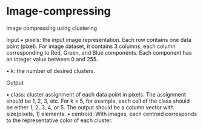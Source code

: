 # Image-compressing
Image compressing using clustering

Input
• pixels: the input image representation. Each row contains one data point (pixel). For image dataset, it
contains 3 columns, each column corresponding to Red, Green, and Blue components. Each component
has an integer value between 0 and 255. 

• k: the number of desired clusters.

Output

• class: cluster assignment of each data point in pixels. The assignment should be 1, 2, 3, etc. For
k = 5, for example, each cell of the class should be either 1, 2, 3, 4, or 5. The output should be a
column vector with size(pixels, 1) elements.
• centroid: With images, each centroid corresponds to the representative color of each cluster. 
